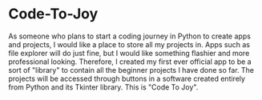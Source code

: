 # Code-To-Joy

As someone who plans to start a coding journey in Python to create apps and projects, I would like a place to store all my projects in. Apps such as file explorer will do just
fine, but I would like something flashier and more professional looking. Therefore, I created my first ever official app to be a sort of "library" to contain all the beginner projects I have done so far. The projects
will be accessed through buttons in a software created entirely from Python and its Tkinter library. This is "Code To Joy".

